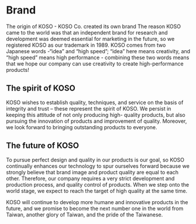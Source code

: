 # Brand


 

The origin of KOSO - KOSO Co. created its own brand
The reason KOSO came to the world was that an independent brand for research and development was deemed essential for marketing in the future, so we registered KOSO as our trademark in 1989. KOSO comes from two Japanese words -“idea” and “high speed”; “idea” here means creativity, and “high speed” means high performance - combining these two words means that we hope our company can use creativity to create high-performance products! 

 

## The spirit of KOSO
 
KOSO wishes to establish quality, techniques, and service on the basis of integrity and trust – these represent the spirit of KOSO.
We persist in keeping this attitude of not only producing high-
quality products, but also pursuing the innovation of products
and improvement of quality. Moreover, we look forward to
bringing outstanding products to everyone.


 

 




  
## The future of KOSO
To pursue perfect design and quality in our products is our goal, so KOSO continually enhances our technology to spur ourselves forward because we strongly believe that brand image and product quality are equal to each other. Therefore, our company requires a very strict development and production process, and quality control of products. When we step onto the world stage, we expect to reach the target of high quality at the same time.

KOSO will continue to develop more humane and innovative products in the future, and we promise to become the next number one in the world from Taiwan, another glory of Taiwan, and the pride of the Taiwanese.
